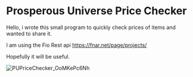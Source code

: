 # Prosperous Universe Price Checker

Hello, i wrote this small program to quickly check prices of items and wanted to share it.

I am using the Fio Rest api https://fnar.net/page/projects/

Hopefully it will be useful.

![PUPriceChecker_OoMKePc6Nh](https://user-images.githubusercontent.com/42972866/143250777-6d4596e7-821a-4942-b2af-8505c4d07373.png)
